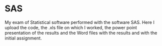 # SAS
My exam of Statistical software performed with the software SAS. 
Here I upload the code, the .xls file on which I worked, the power point presentation of the results and the Word files with the results and with the initial assignment.
